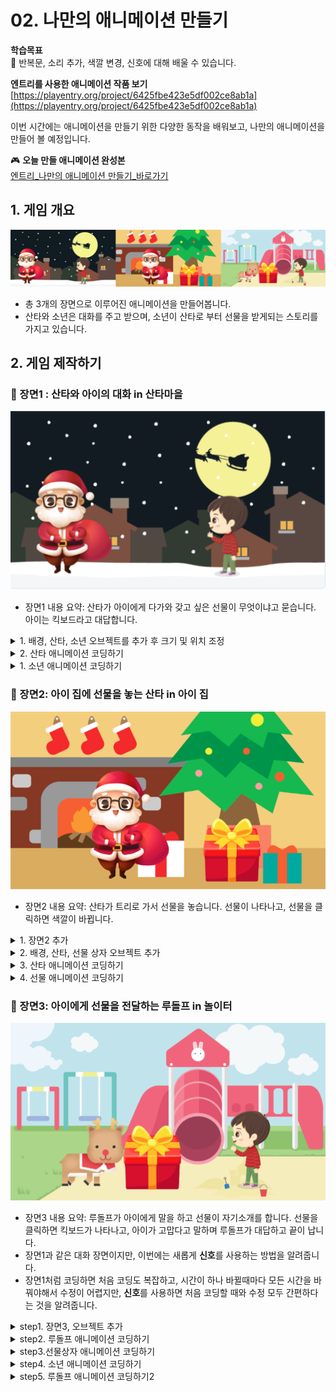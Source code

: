 # 02. 나만의 애니메이션 만들기

**학습목표**   
🚩 반복문, 소리 추가, 색깔 변경, 신호에 대해 배울 수 있습니다.



**엔트리를 사용한 애니메이션 작품 보기**   
[https://playentry.org/project/6425fbe423e5df002ce8ab1a](https://playentry.org/project/6425fbe423e5df002ce8ab1a) 


이번 시간에는 애니메이션을 만들기 위한 다양한 동작을 배워보고, 나만의 애니메이션을 만들어 볼 예정입니다.
  

🎮  **오늘 만들 애니메이션 완성본**   
[엔트리_나만의 애니메이션 만들기_바로가기](https://naver.me/FQRnUnM6) 


## 1. 게임 개요 

![](/img/02_나만의애니메이션만들기/image.png)

- 총 3개의 장면으로 이루어진 애니메이션을 만들어봅니다. 
- 산타와 소년은 대화를 주고 받으며, 소년이 산타로 부터 선물을 받게되는 스토리를 가지고 있습니다.



## 2. 게임 제작하기 

### 🧩 장면1 : 산타와 아이의 대화 in 산타마을
![](/img/02_나만의애니메이션만들기/2_1.png)

- 장면1 내용 요약: 산타가 아이에게 다가와 갖고 싶은 선물이 무엇이냐고 묻습니다. 아이는 킥보드라고 대답합니다. 

<details>

<summary> 1. 배경, 산타, 소년 오브젝트를 추가 후 크기 및 위치 조정 </summary >

![](/img/02_나만의애니메이션만들기/2_15.png) 
- '크리스마스 집안'(배경), 산타, 소년 오브젝트를 추가합니다.
- 소년과 산타의 크기를 적절하게 조정하세요.

</details> 

<details>

<summary> 2. 산타 애니메이션 코딩하기 </summary>

<br> ![](/img/02_나만의애니메이션만들기/2_산타.png)

- 산타 오브젝트 클릭하기 

   
![](/img/02_나만의애니메이션만들기/2_17.png)

- 산타가 걸어서 소년에게로 다가간 후, 말을 건네도록 합니다.
- 좀 더 생생한 애니메이션을 위해 '눈 위 발자국 소리'도 추가합니다.
- 0.6초를 기다리는 것은 한 걸음씩 움직이도록 하기 위함입니다.
  

</details> 

<details>

<summary>
 1. 소년 애니메이션 코딩하기
</summary>

<br>![](/img/02_나만의애니메이션만들기/2_소년.png)
- 소년 오브젝트 클릭하기

![](/img/02_나만의애니메이션만들기/2_18.png)

- 시작하기 버튼을 누른 후부터 산타가 말을 마치기를 기다리도록 한 후,  아이가 말을 하고 다음 장면으로 넘어도록 합니다.
  
</details> 




### 🧩 장면2: 아이 집에 선물을 놓는 산타 in 아이 집
![](/img/02_나만의애니메이션만들기/2_19.png)

- 장면2 내용 요약: 산타가 트리로 가서 선물을 놓습니다. 선물이 나타나고, 선물을 클릭하면 색깔이 바뀝니다. 
  
<details>

<summary> 1. 장면2 추가  </summary >

![](/img/02_나만의애니메이션만들기/2_21.png) 

- 장면1 옆의 **+** 버튼을 클릭하여 장면2를 추가해줍니다.
</details> 

<details>

<summary> 2. 배경, 산타, 선물 상자 오브젝트 추가 </summary >

![](/img/02_나만의애니메이션만들기/2_22.png) 

- '크리스마스 집안'(배경), 산타, 선물상자 오브젝트를 추가합니다.
- 장면1에서 끝난 산타의 위치를 참고해 산타를 배치하면 애니메이션 흐름이 깔끔합니다.

</details> 


<details>

<summary> 3.  산타 애니메이션 코딩하기 </summary >

![](/img/02_나만의애니메이션만들기/2_산타.png)

- 산타 오브젝트 클릭

![](/img/02_나만의애니메이션만들기/2_23.png)

- '장면이 시작되었을 때' 1초를 기다린 후, 2초 동안 트리로 다가가도록 합니다. 
- '여기에 놓으면 되겠군'이라고 말합니다. 

</details> 

<details>

<summary> 4. 선물 애니메이션 코딩하기 </summary >

<br> ![](/img/02_나만의애니메이션만들기/2_선물.png)
- 선물 오브젝트 클릭하기 

![](/img/02_나만의애니메이션만들기/2_24.png)

- 장면이 시작되었을 때, 선물을 보이지않게 한 후, 5초 후 등장하게 합니다. 
- 등장과 동시에 '나는 클릭하면 색깔이 바뀌는 선물이야!'라고 2초동안 말합니다 

	- 이후신호를 활용하면 n초를 계산해서 사용하지 않아도 되는 편리함이 있다는 것을 미리 말해줍니다.)
	- '반복 중단하기'블록을 사용합니다. 반복을 중단하지 않으면 선물이 계속해서 말하게 됩니다. 

![](/img/02_나만의애니메이션만들기/2_25.png)
- '오브젝트를 사용했을 때' 라는 블록은 해당 오브젝트(선물 상자)를 클릭했을 때 아래에 연결된 블록을 실행시켜주는 블록입니다. 
- 선물을 클릭하면 동전 소리가 나며 색깔이 바뀌는 효과를 추가합니다.
- 1초 후, 다음 장면이 시작되도록 합니다. 
  
</details> 



### 🧩 장면3: 아이에게 선물을 전달하는 루돌프 in 놀이터</b><br>

![](/img/02_나만의애니메이션만들기/2_26.png)

- 장면3 내용 요약: 루돌프가 아이에게 말을 하고 선물이 자기소개를 합니다. 선물을 클릭하면 킥보드가 나타나고, 아이가 고맙다고 말하며 루돌프가 대답하고 끝이 납니다.
- 장면1과 같은 대화 장면이지만, 이번에는 새롭게 <b>신호</b>를 사용하는 방법을 알려줍니다.
- 장면1처럼 코딩하면 처음 코딩도 복잡하고, 시간이 하나 바뀔때마다 모든 시간을 바꿔야해서 수정이 어렵지만, <b>신호</b>를 사용하면 처음 코딩할 때와 수정 모두 간편하다는 것을 알려줍니다. 

<details> 
<summary> step1. 장면3, 오브젝트 추가  </summary>


![](/img/02_나만의애니메이션만들기/2_27.png)
- 장면을 추가하고 '놀이터'(배경), 루돌프, 선물, 파란색 킥보드, 소년 오브젝트를 추가합니다. <br><br>

![](/img/02_나만의애니메이션만들기/2_9.png)


- 선물을 클릭했을 때 킥보드가 보이게 하기 위해 오브젝트를 겹치게 배치합니다. 
- 오브젝트 리스트에서 오브젝트를 드래그하여 위/아래 위치를 조정합니다. 
</details>


<details> 
<summary> step2. 루돌프 애니메이션 코딩하기 </summary>

<br>![](/img/02_나만의애니메이션만들기/2_루돌프.png)
- 루돌프 오브젝트 클릭하기

![](/img/02_나만의애니메이션만들기/2_28.png)
- 장면3가 시작되었을 때 루돌프가 말을 하도록 합니다.
- 이후, '루돌프의 인사'신호를 추가한 후 이 신호를 보내도록 합니다.  
  - 신호에 대해 설명하고, 신호를 추가하는 방법을 알려줍니다. <br>
  - 신호는 다른 오브젝트 간에 연결이 필요할 때 사용하고, 코드를 훨씬 간결하게 해줍니다.
</details>

<details> 
<summary> step3.선물상자 애니메이션 코딩하기 </summary>

![](/img/02_나만의애니메이션만들기/2_선물.png)
- 선물 오브젝트 클릭하기

![](/img/02_나만의애니메이션만들기/2_29.png)
- '루돌프의 인사' 신호를 받았을 때 '날 클릭해봐'라고 말하도록 합니다.
  
![](/img/02_나만의애니메이션만들기/2_30.png)

- 선물 오브젝트를 클릭하면 선물이 숨겨지도록 합니다. 
- '선물 공개'라는 새로운 신호를 추가하고 이 신호를 보내도록 합니다. 
</details>

<details> 
<summary> step4. 소년 애니메이션 코딩하기 </summary>

![](/img/02_나만의애니메이션만들기/2_31.png)
- 선물 공개' 신호를 받으면 소년이 말을 하도록 합니다. 
- 아이 다음에 루돌프가 말할 것이기 때문에 '아이의 감사인사'라는 새로운 신호를 추가하고 신호를 보내줍니다. 
</details>

<details> 
<summary> step5. 루돌프 애니메이션 코딩하기2  </summary>

![](/img/02_나만의애니메이션만들기/2_32.png)
- '아이의 감사인사' 신호를 받은 루돌프가 대답하도록 합니다.
</details>
















